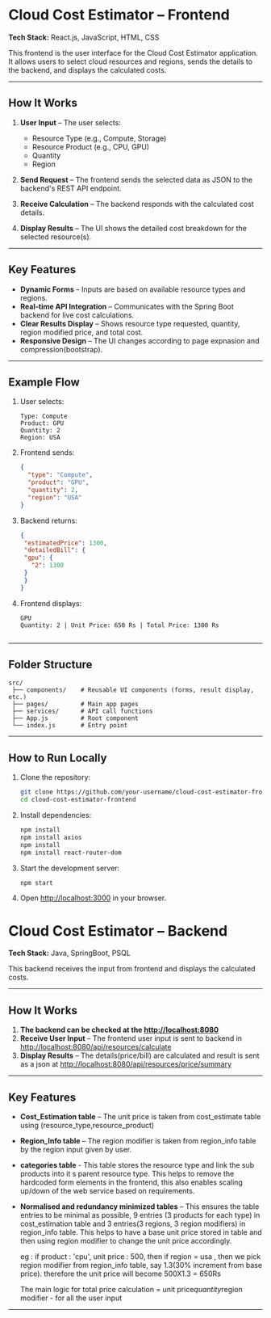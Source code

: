 # Cloud Cost Estimator – Frontend

**Tech Stack:** React.js, JavaScript, HTML, CSS

This frontend is the user interface for the Cloud Cost Estimator application. It allows users to select cloud resources and regions, sends the details to the backend, and displays the calculated costs.

---

## **How It Works**

1. **User Input** – The user selects:

   * Resource Type (e.g., Compute, Storage)
   * Resource Product (e.g., CPU, GPU)
   * Quantity
   * Region

2. **Send Request** – The frontend sends the selected data as JSON to the backend's REST API endpoint.

3. **Receive Calculation** – The backend responds with the calculated cost details.

4. **Display Results** – The UI shows the detailed cost breakdown for the selected resource(s).

---

## **Key Features**

* **Dynamic Forms** – Inputs are based on available resource types and regions.
* **Real-time API Integration** – Communicates with the Spring Boot backend for live cost calculations.
* **Clear Results Display** – Shows resource type requested, quantity, region modified price, and total cost.
* **Responsive Design** – The UI changes according to page expnasion and compression(bootstrap).

---

## **Example Flow**

1. User selects:

   ```
   Type: Compute  
   Product: GPU  
   Quantity: 2  
   Region: USA  
   ```
2. Frontend sends:

   ```json
   {
     "type": "Compute",
     "product": "GPU",
     "quantity": 2,
     "region": "USA"
   }
   ```
3. Backend returns:

   ```json
   {
    "estimatedPrice": 1300,
    "detailedBill": {
    "gpu": {
      "2": 1300
    }
    }
   }

   ```
4. Frontend displays:

   ```
   GPU  
   Quantity: 2 | Unit Price: 650 Rs | Total Price: 1300 Rs
 
   ```

---

## **Folder Structure**

```
src/
 ├── components/    # Reusable UI components (forms, result display, etc.)
 ├── pages/         # Main app pages
 ├── services/      # API call functions
 ├── App.js         # Root component
 └── index.js       # Entry point
```

---

## **How to Run Locally**

1. Clone the repository:

   ```bash
   git clone https://github.com/your-username/cloud-cost-estimator-frontend.git
   cd cloud-cost-estimator-frontend
   ```
2. Install dependencies:

   ```bash
   npm install
   npm install axios
   npm install
   npm install react-router-dom
   ```
3. Start the development server:

   ```bash
   npm start
   ```
4. Open [http://localhost:3000](http://localhost:3000) in your browser.


# Cloud Cost Estimator – Backend

**Tech Stack:** Java, SpringBoot, PSQL

This backend receives the input from frontend and displays the calculated costs.

---

## **How It Works**
1. **The backend can be checked at the [http://localhost:8080](http://localhost:8080)**
2. **Receive User Input** – The frontend user input is sent to backend in [http://localhost:8080/api/resources/calculate](http://localhost:8080/api/resources/calculate) 
3. **Display Results** – The details(price/bill) are calculated and result is sent as a json at [http://localhost:8080/api/resources/price/summary](http://localhost:8080/api/resources/price/summary) 

---

## **Key Features**

* **Cost_Estimation table** – The unit price is taken from cost_estimate table using (resource_type,resource_product)
* **Region_Info table** – The region modifier is taken from region_info table by the region input given by user.
* **categories table** - This table stores the resource type and link the sub products into it s parent resource type. This helps to remove the hardcoded form elements in the frontend, this also enables scaling up/down of the web service based on requirements.
* **Normalised and redundancy minimized tables** – This ensures the table entries to be minimal as possible, 9 entries (3 products for each type) in cost_estimation table and 3 entries(3 regions, 3 region modifiers) in   region_info table. This helps to have a base unit price stored in table and then using region modifier to change the unit price accordingly.

  eg : if product : 'cpu', unit price : 500, then if region = usa , then we pick region modifier from region_info table, say 1.3(30% increment from base price). therefore the unit price will become 500X1.3 = 650Rs

  The main logic for total price calculation = unit price*quantity*region modifier - for all the user input
---
